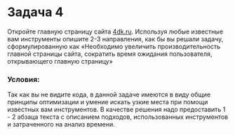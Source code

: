# Задача 4

Откройте главную страницу сайта [4dk.ru](https://4dk.ru).
Используя любые известные вам инструменты опишите 2-3 направления, как бы вы решали задачу,
сформулированную как «Необходимо увеличить производительность главной страницы сайта,
сократить время ожидания пользователя, открывающего главную страницу»

### Условия:

Так как вы не видите кода, в данной задаче имеются в виду общие принципы оптимизации и умение искать узкие места при помощи известных вам инструментов. В качестве решения надо предоставить 1 - 2 абзаца текста с описанием подходов, использованных инструментов и затраченного на анализ времени.
